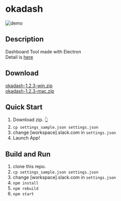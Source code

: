 # okadash

![demo](https://github.com/konoyono/okadash/blob/master/images/forREADME.gif)

## Description
Dashboard Tool made with Electron  
Detail is [here](https://trello.com/b/dwk73iz6/okadash)

## Download
[okadash-1.2.3-win.zip](https://github.com/konoyono/okadash/releases/download/1.2.3/okadash-1.2.3-win.zip)  
[okadash-1.2.3-mac.zip](https://github.com/konoyono/okadash/releases/download/1.2.3/okadash-1.2.3-mac.zip)

## Quick Start
1. Download zip. 👆
1. `cp settings_sample.json settings.json`  
1. change [workspace].slack.com in `settings.json`  
1. Launch App!

## Build and Run
1. clone this repo.
1. `cp settings_sample.json settings.json`  
1. change [workspace].slack.com in `settings.json`  
1. `npm install`
1. `npm rebuild`
1. `npm start`
